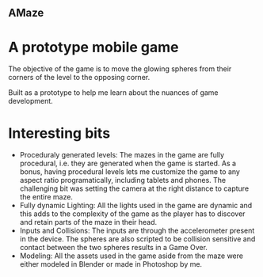 ## AMaze
# A prototype mobile game
The objective of the game is to move the glowing spheres from their corners of the level to the opposing corner.

Built as a prototype to help me learn about the nuances of game development.
# Interesting bits
* Proceduraly generated levels:
The mazes in the game are fully procedural, i.e. they are generated when the game is started. As a bonus, having procedural levels lets me customize the game to any aspect ratio programatically, including tablets and phones.
The challenging bit was setting the camera at the right distance to capture the entire maze.
* Fully dynamic Lighting:
All the lights used in the game are dynamic and this adds to the complexity of the game as the player has to discover and retain parts of the maze in their head.
* Inputs and Collisions:
The inputs are through the accelerometer present in the device. The spheres are also scripted to be collision sensitive and contact between the two spheres results in a Game Over.
* Modeling:
All the assets used in the game aside from the maze were either modeled in Blender or made in Photoshop by me.

